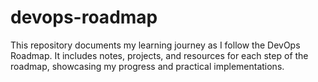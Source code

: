 # devops-roadmap
This repository documents my learning journey as I follow the DevOps Roadmap. It includes notes, projects, and resources for each step of the roadmap, showcasing my progress and practical implementations.
